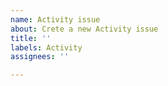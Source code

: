 ```yaml
---
name: Activity issue
about: Crete a new Activity issue
title: ''
labels: Activity
assignees: ''

---
```



